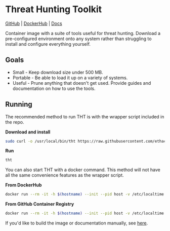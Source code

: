 # Threat Hunting Toolkit

[GitHub](https://github.com/ethack/tht) | [DockerHub](https://hub.docker.com/r/ethack/tht) | [Docs](https://ethack.github.io/tht/)

Container image with a suite of tools useful for threat hunting. Download a pre-configured environment onto any system rather than struggling to install and configure everything yourself.

## Goals
- Small - Keep download size under 500 MB.
- Portable - Be able to load it up on a variety of systems.
- Useful - Prune anything that doesn't get used. Provide guides and documentation on how to use the tools.

## Running

The recommended method to run THT is with the wrapper script included in the repo.

**Download and install**
```bash
sudo curl -o /usr/local/bin/tht https://raw.githubusercontent.com/ethack/tht/main/tht && sudo chmod +x /usr/local/bin/tht
```

**Run**
```bash
tht
```

You can also start THT with a docker command. This method will not have all the same convenience features as the wrapper script.

**From DockerHub**
```bash
docker run --rm -it -h $(hostname) --init --pid host -v /etc/localtime:/etc/localtime -v /:/host -w "/host/$(pwd)" ethack/tht
```

**From GitHub Container Registry**
```bash
docker run --rm -it -h $(hostname) --init --pid host -v /etc/localtime:/etc/localtime -v /:/host -w "/host/$(pwd)" ghcr.io/ethack/tht
```

If you'd like to build the image or documentation manually, see [here](https://ethack.github.io/tht/development/).
